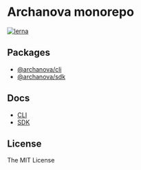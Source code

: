 # Archanova monorepo

[![lerna](https://img.shields.io/badge/maintained%20with-lerna-cc00ff.svg)](https://lernajs.io/)

## Packages

- [@archanova/cli](packages/cli)
- [@archanova/sdk](packages/sdk)

## Docs

- [CLI](docs/cli.md)
- [SDK](docs/sdk/index.md)

## License

The MIT License
